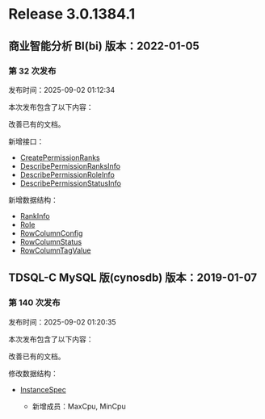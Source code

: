 # Release 3.0.1384.1

## 商业智能分析 BI(bi) 版本：2022-01-05

### 第 32 次发布

发布时间：2025-09-02 01:12:34

本次发布包含了以下内容：

改善已有的文档。

新增接口：

* [CreatePermissionRanks](https://cloud.tencent.com/document/api/590/122913)
* [DescribePermissionRanksInfo](https://cloud.tencent.com/document/api/590/122912)
* [DescribePermissionRoleInfo](https://cloud.tencent.com/document/api/590/122911)
* [DescribePermissionStatusInfo](https://cloud.tencent.com/document/api/590/122910)

新增数据结构：

* [RankInfo](https://cloud.tencent.com/document/api/590/73726#RankInfo)
* [Role](https://cloud.tencent.com/document/api/590/73726#Role)
* [RowColumnConfig](https://cloud.tencent.com/document/api/590/73726#RowColumnConfig)
* [RowColumnStatus](https://cloud.tencent.com/document/api/590/73726#RowColumnStatus)
* [RowColumnTagValue](https://cloud.tencent.com/document/api/590/73726#RowColumnTagValue)



## TDSQL-C MySQL 版(cynosdb) 版本：2019-01-07

### 第 140 次发布

发布时间：2025-09-02 01:20:35

本次发布包含了以下内容：

改善已有的文档。

修改数据结构：

* [InstanceSpec](https://cloud.tencent.com/document/api/1003/48097#InstanceSpec)

	* 新增成员：MaxCpu, MinCpu




